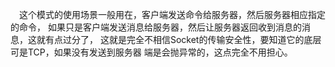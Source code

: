 　这个模式的使用场景一般用在，客户端发送命令给服务器，然后服务器相应指定的命令，
如果只是客户端发送消息给服务器，然后让服务器返回收到消息的消息，这就有点过分了，
这就是完全不相信Socket的传输安全性，要知道它的底层可是TCP，如果没有发送到服务器
端是会抛异常的，这点完全不用担心。